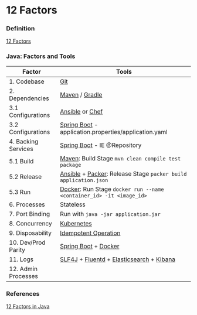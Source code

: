 # 12 Factors

### Definition

[12 Factors]

### Java: Factors and Tools

| Factor | Tools |
| --- | --- |
| 1. Codebase | [Git]  |
| 2. Dependencies | [Maven] / [Gradle] |
| 3.1 Configurations | [Ansible] or [Chef] |
| 3.2 Configurations | [Spring Boot] - application.properties/application.yaml |
| 4. Backing Services | [Spring Boot] - IE @Repository |
| 5.1 Build | [Maven]: Build Stage ``` mvn clean compile test package ``` |
| 5.2 Release | [Ansible] + [Packer]: Release Stage ``` packer build application.json ``` |
| 5.3 Run | [Docker]: Run Stage ``` docker run --name <container_id> -it <image_id> ``` |
| 6. Processes | Stateless |
| 7. Port Binding  | Run with ``` java -jar application.jar ``` |
| 8. Concurrency | [Kubernetes] |
| 9. Disposability | [Idempotent Operation] |
| 10. Dev/Prod Parity | [Spring Boot] + [Docker] |
| 11. Logs |[SLF4J] + [Fluentd] + [Elasticsearch] + [Kibana] |
| 12. Admin Processes | 

### References

[12 Factors in Java]

[12 Factors]: <https://12factor.net/pt_br/>
[12 Factors in Java]: <https://www.baeldung.com/spring-boot-12-factor>
[Git]: <https://git-scm.com/>
[Ansible]: <https://www.ansible.com/>
[Chef]: <https://www.chef.io/>
[Maven]: <https://maven.apache.org/>
[Gradle]: <https://gradle.org/>
[Spring Boot]: <https://spring.io/>
[Packer]: <https://www.packer.io/>
[Docker]: <https://www.docker.com/>
[Kubernetes]: <https://www.baeldung.com/kubernetes>
[Idempotent Operation]: <https://www.baeldung.com/cs/idempotent-operations>
[SLF4J]: <https://www.baeldung.com/slf4j-with-log4j2-logback>
[Fluentd]: <https://www.fluentd.org/>
[Elasticsearch]: <https://www.elastic.co/>
[Kibana]: <https://www.elastic.co/products/kibana>
[Groovy integrated with Java ]: <https://www.baeldung.com/groovy-java-applications>

